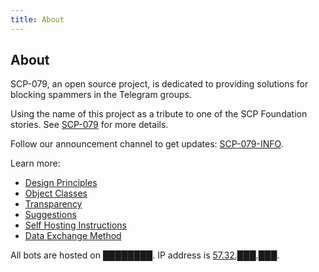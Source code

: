 ```yaml
---
title: About
---
```


## About

SCP-079, an open source project, is dedicated to providing solutions for 
blocking spammers in the Telegram groups.

Using the name of this project as a tribute to one of the SCP Foundation 
stories. See <a href="http://www.scp-wiki.net/scp-079" target="_blank">SCP-079</a> 
for more details.

Follow our announcement channel to get updates: 
<a href="https://t.me/SCP_079_INFO" target="_blank">SCP-079-INFO</a>.

Learn more:

- [Design Principles](/principles/)
- [Object Classes](/classes/)
- [Transparency](/transparency/)
- [Suggestions](/suggestions/)
- [Self Hosting Instructions](/how/)
- [Data Exchange Method](/exchange/)

All bots are hosted on ████████. 
IP address is <a href="http://www.scp-wiki.net/scp-614" target="_blank">57.32.███.███</a>.

<audio src="/audio/page/about.ogg" autoplay></audio>
